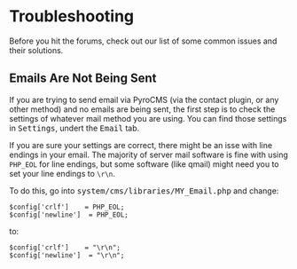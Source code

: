 # Troubleshooting

Before you hit the forums, check out our list of some common issues and their solutions.

</div>
<div class="doc_content">

## Emails Are Not Being Sent

If you are trying to send email via PyroCMS (via the contact plugin, or any other method) and no emails are being sent, the first step is to check the settings of whatever mail method you are using. You can find those settings in <samp>Settings</samp>, undert the <samp>Email</samp> tab.

If you are sure your settings are correct, there might be an isse with line endings in your email. The majority of server mail software is fine with using <code>PHP_EOL</code> for line endings, but some software (like qmail) might need you to set your line endings to <code>\r\n</code>.

To do this, go into <samp>system/cms/libraries/MY_Email.php</samp> and change:

    $config['crlf']    = PHP_EOL;
    $config['newline']  = PHP_EOL;

to:

    $config['crlf']    = "\r\n";
    $config['newline']  = "\r\n";